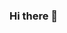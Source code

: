 ### Hi there 👋

<!--
**jwyoon1220/jwyoon1220** is a ✨ _special_ ✨ repository because its `README.md` (this file) appears on your GitHub profile.

Here are some ideas to get you started:

I don't like exercise
I like food but, I don't like an edible insect
-->
